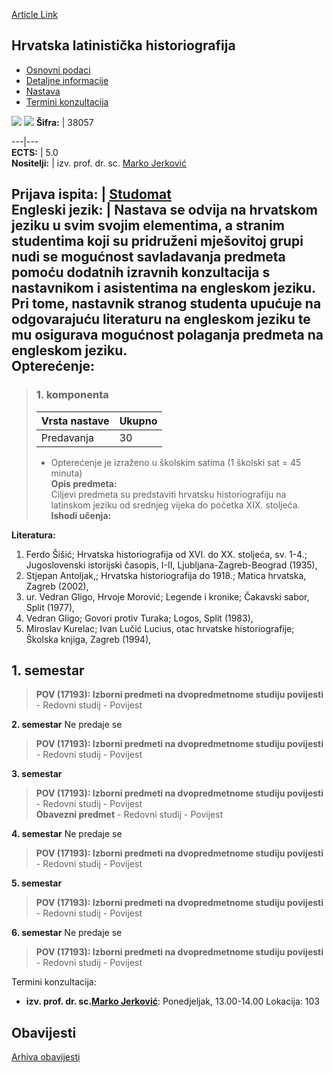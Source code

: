 [Article Link](https://www.fhs.hr/predmet/hlh)

## Hrvatska latinistička historiografija
  * [Osnovni podaci](https://www.fhs.hr/predmet/hlh#v1id-523753_47041_1_0 "Osnovni podaci")
  * [Detaljne informacije](https://www.fhs.hr/predmet/hlh#v1id-523753_47041_1_1 "Detaljne informacije")
  * [Nastava](https://www.fhs.hr/predmet/hlh#v1id-523753_47041_1_2 "Nastava")
  * [Termini konzultacija](https://www.fhs.hr/predmet/hlh#v1id-523753_47041_1_3 "Termini konzultacija")


[![](https://www.fhs.hr/img/flags/gif/hr.gif)](https://www.fhs.hr/predmet/hlh) [![](https://www.fhs.hr/img/flags/gif/gb.gif)](https://www.fhs.hr/en/course/clh)
**Šifra:** |  38057  
  
---|---  
**ECTS:** |  5.0   
**Nositelji:** |  izv. prof. dr. sc. [Marko Jerković](https://www.fhs.hr/djelatnik/marko.jerkovic)   
  
**Prijava ispita:** |  [Studomat](http://www.isvu.hr/studomat)  
**Engleski jezik:** |  Nastava se odvija na hrvatskom jeziku u svim svojim elementima, a stranim studentima koji su pridruženi mješovitoj grupi nudi se mogućnost savladavanja predmeta pomoću dodatnih izravnih konzultacija s nastavnikom i asistentima na engleskom jeziku. Pri tome, nastavnik stranog studenta upućuje na odgovarajuću literaturu na engleskom jeziku te mu osigurava mogućnost polaganja predmeta na engleskom jeziku.   
**Opterećenje:**  
---  
> ### 1. komponenta
> | Vrsta nastave | Ukupno  
> ---|---  
> Predavanja | 30  
> * Opterećenje je izraženo u školskim satima (1 školski sat = 45 minuta)   
**Opis predmeta:**  
> Ciljevi predmeta su predstaviti hrvatsku historiografiju na latinskom jeziku od srednjeg vijeka do početka XIX. stoljeća.  
**Ishodi učenja:**  

  
**Literatura:**  
  1. Ferdo Šišić; Hrvatska historiografija od XVI. do XX. stoljeća, sv. 1-4.; Jugoslovenski istorijski časopis, I-II, Ljubljana-Zagreb-Beograd (1935), 
  2. Stjepan Antoljak,; Hrvatska historiografija do 1918.; Matica hrvatska, Zagreb (2002), 
  3. ur. Vedran Gligo, Hrvoje Morović; Legende i kronike; Čakavski sabor, Split (1977), 
  4. Vedran Gligo; Govori protiv Turaka; Logos, Split (1983), 
  5. Miroslav Kurelac; Ivan Lučić Lucius, otac hrvatske historiografije; Školska knjiga, Zagreb (1994), 

  
**1. semestar**  
---  
> **POV (17193): Izborni predmeti na dvopredmetnome studiju povijesti** - Redovni studij - Povijest  
>   
  
**2. semestar** Ne predaje se  
> **POV (17193): Izborni predmeti na dvopredmetnome studiju povijesti** - Redovni studij - Povijest  
>   
  
**3. semestar**  
> **POV (17193): Izborni predmeti na dvopredmetnome studiju povijesti** - Redovni studij - Povijest  
>  **Obavezni predmet** - Redovni studij - Povijest  
>   
  
**4. semestar** Ne predaje se  
> **POV (17193): Izborni predmeti na dvopredmetnome studiju povijesti** - Redovni studij - Povijest  
>   
  
**5. semestar**  
> **POV (17193): Izborni predmeti na dvopredmetnome studiju povijesti** - Redovni studij - Povijest  
>   
  
**6. semestar** Ne predaje se  
> **POV (17193): Izborni predmeti na dvopredmetnome studiju povijesti** - Redovni studij - Povijest  
>   
Termini konzultacija: 
  * **izv. prof. dr. sc.[Marko Jerković](https://www.fhs.hr/djelatnik/marko.jerkovic)**: 
Ponedjeljak, 13.00-14.00
Lokacija: 103 


## Obavijesti
[Arhiva obavijesti](https://www.fhs.hr/predmet/hlh?@=20p6t#news_81494 "Arhiva obavijesti")
